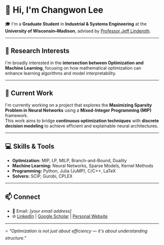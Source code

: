 # 👋 Hi, I'm Changwon Lee

🎓 I'm a **Graduate Student** in **Industrial & Systems Engineering** at the **University of Wisconsin–Madison**, advised by [Professor Jeff Linderoth](https://directory.engr.wisc.edu/ie/faculty/linderoth_jeffrey).

---

## 🧠 Research Interests

I'm broadly interested in the **intersection between Optimization and Machine Learning**, focusing on how mathematical optimization can enhance learning algorithms and model interpretability.

---

## 🔬 Current Work

I'm currently working on a project that explores the **Maximizing Sparsity Problem in Neural Networks** using a **Mixed-Integer Programming (MIP)** framework.  
This work aims to bridge **continuous optimization techniques** with **discrete decision modeling** to achieve efficient and explainable neural architectures.

---

## 💻 Skills & Tools

- **Optimization:** MIP, LP, MILP, Branch-and-Bound, Duality  
- **Machine Learning:** Neural Networks, Sparse Models, Kernel Methods  
- **Programming:** Python, Julia (JuMP), C/C++, LaTeX  
- **Solvers:** SCIP, Gurobi, CPLEX  

---

## 📫 Connect

- 📧 Email: *[your email address]*  
- 🌐 [LinkedIn](#) | [Google Scholar](#) | [Personal Website](#)

---

⭐️ *"Optimization is not just about efficiency — it's about understanding structure."*
